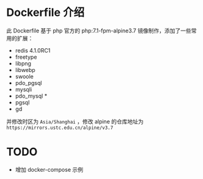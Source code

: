 # Dockerfile 介绍

此 Dockerfile 基于 php 官方的 php:7.1-fpm-alpine3.7 镜像制作，添加了一些常用的扩展：

* redis 4.1.0RC1
* freetype
* libpng
* libwebp
* swoole
* pdo_pgsql 
* mysqli 
* pdo_mysql *
* pgsql
* gd

并修改时区为 `Asia/Shanghai` ，修改 alpine 的仓库地址为 `https://mirrors.ustc.edu.cn/alpine/v3.7`

# TODO

* 增加 docker-compose 示例